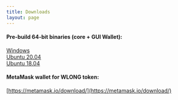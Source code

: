 ```yaml
---
title: Downloads
layout: page
---
```



#### Pre-build 64-bit binaries (core + GUI Wallet):
[Windows](https://drive.google.com/uc?export=download&id=1hEJbh_h8cc-b0a9PNjPMoiucILmfjWkV)\
[Ubuntu 20.04](https://drive.google.com/uc?export=download&id=1fW4qE-30swUrB3pWo2Ee5svbmQJEjEgb)\
[Ubuntu 18.04](https://drive.google.com/uc?export=download&id=1P4K6tRB-RtR56zK_Vj_pjse9llFK_l09)

#### MetaMask wallet for WLONG token:
[https://metamask.io/download/](https://metamask.io/download/)
